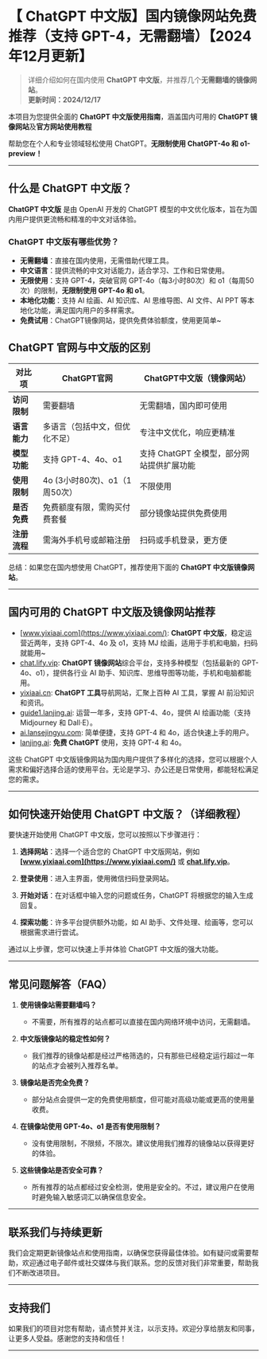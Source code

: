 # 【 ChatGPT 中文版】国内镜像网站免费推荐（支持 GPT-4，无需翻墙）【2024年12月更新】

> 详细介绍如何在国内使用 **ChatGPT 中文版**，并推荐几个**无需翻墙的镜像网站**。  
> **更新时间：2024/12/17**  

本项目为您提供全面的 **ChatGPT 中文版使用指南**，涵盖国内可用的 **ChatGPT 镜像网站**及**官方网站使用教程**

帮助您在个人和专业领域轻松使用 ChatGPT。**无限制使用 ChatGPT-4o 和 o1-preview！**

---

## 什么是 ChatGPT 中文版？

**ChatGPT 中文版** 是由 OpenAI 开发的 ChatGPT 模型的中文优化版本，旨在为国内用户提供更流畅和精准的中文对话体验。

### ChatGPT 中文版有哪些优势？

- **无需翻墙**：直接在国内使用，无需借助代理工具。
- **中文语言**：提供流畅的中文对话能力，适合学习、工作和日常使用。
- **无限使用**：支持 GPT-4，突破官网 GPT-4o（每3小时80次）和 o1（每周50次）的限制，**无限制使用 GPT-4o 和 o1**。
- **本地化功能**：支持 AI 绘画、AI 知识库、AI 思维导图、AI 文件、AI PPT 等本地化功能，满足国内用户的多样需求。
- **免费试用**：ChatGPT镜像网站，提供免费体验额度，使用更简单~

## ChatGPT 官网与中文版的区别

| 对比项 | ChatGPT官网 | ChatGPT中文版（镜像网站）|
|-------- |-------- |-------- |
| **访问限制** | 需要翻墙 | 无需翻墙，国内即可使用 |
| **语言能力** | 多语言（包括中文，但优化不足） | 专注中文优化，响应更精准 |
| **模型功能** | 支持 GPT-4、4o、o1 | 支持 ChatGPT 全模型，部分网站提供扩展功能 |
| **使用限制** | 4o (3小时80次)、o1（1周50次） | 不限使用 |
| **是否免费** | 免费额度有限，需购买付费套餐 | 部分镜像站提供免费使用 |
| **注册流程** | 需海外手机号或邮箱注册 | 扫码或手机登录，更方便 |

总结：如果您在国内想使用 ChatGPT，推荐使用下面的 **ChatGPT 中文版镜像网站**。

---

## 国内可用的 ChatGPT 中文版及镜像网站推荐

- [www.yixiaai.com](https://www.yixiaai.com/): **ChatGPT 中文版**，稳定运营近两年，支持 GPT-4、4o 及 o1，支持 MJ 绘画，适用于手机和电脑，扫码就能用~
- [chat.lify.vip](https://chat.lify.vip/): **ChatGPT 镜像网站**综合平台，支持多种模型（包括最新的 GPT-4o、o1），提供各行业 AI 助手、知识库、思维导图等功能，手机和电脑都能用。
- [yixiaai.cn](https://yixiaai.cn/): **ChatGPT 工具**导航网站，汇聚上百种 AI 工具，掌握 AI 前沿知识和资讯。
- [guide1.lanjing.ai](https://guide1.lanjing.ai/): 运营一年多，支持 GPT-4、4o，提供 AI 绘画功能（支持 Midjourney 和 Dall·E）。
- [ai.lansejingyu.com](https://ai.lansejingyu.com/): 简单便捷，支持 GPT-4 和 4o，适合快速上手的用户。
- [lanjing.ai](https://lanjing.ai/): **免费 ChatGPT** 使用，支持 GPT-4 和 4o。

这些 ChatGPT 中文版镜像网站为国内用户提供了多样化的选择，您可以根据个人需求和偏好选择合适的使用平台。无论是学习、办公还是日常使用，都能轻松满足您的需求。

---

## 如何快速开始使用 ChatGPT 中文版？（详细教程）

要快速开始使用 ChatGPT 中文版，您可以按照以下步骤进行：

1. **选择网站**：选择一个适合您的 ChatGPT 中文版网站，例如 **[www.yixiaai.com](https://www.yixiaai.com/)** 或 **[chat.lify.vip](https://chat.lify.vip/)**。

2. **登录使用**：进入主界面，使用微信扫码登录网站。

3. **开始对话**：在对话框中输入您的问题或任务，ChatGPT 将根据您的输入生成回复。

4. **探索功能**：许多平台提供额外功能，如 AI 助手、文件处理、绘画等，您可以根据需求进行尝试。

通过以上步骤，您可以快速上手并体验 ChatGPT 中文版的强大功能。

---

## 常见问题解答（FAQ）

1. **使用镜像站需要翻墙吗？**
   - 不需要，所有推荐的站点都可以直接在国内网络环境中访问，无需翻墙。

2. **中文版镜像站的稳定性如何？**
   - 我们推荐的镜像站都是经过严格筛选的，只有那些已经稳定运行超过一年的站点才会被列入推荐名单。

3. **镜像站是否完全免费？**
   - 部分站点会提供一定的免费使用额度，但可能对高级功能或更高的使用量收费。

4. **在镜像站使用 GPT-4o、o1 是否有使用限制？**
   - 没有使用限制，不限频，不限次。建议使用我们推荐的镜像站以获得更好的体验。

5. **这些镜像站是否安全可靠？**
   - 所有推荐的站点都经过安全检测，使用是安全的。不过，建议用户在使用时避免输入敏感词汇以确保信息安全。

---

## 联系我们与持续更新

我们会定期更新镜像站点和使用指南，以确保您获得最佳体验。如有疑问或需要帮助，欢迎通过电子邮件或社交媒体与我们联系。您的反馈对我们非常重要，帮助我们不断改进项目。

---

## 支持我们

如果我们的项目对您有帮助，请点赞并关注，以示支持。欢迎分享给朋友和同事，让更多人受益。感谢您的支持和信任！

---
